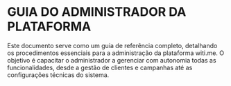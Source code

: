 # GUIA DO ADMINISTRADOR DA PLATAFORMA

Este documento serve como um guia de referência completo, detalhando os procedimentos essenciais para a administração da plataforma witi.me. O objetivo é capacitar o administrador a gerenciar com autonomia todas as funcionalidades, desde a gestão de clientes e campanhas até as configurações técnicas do sistema.